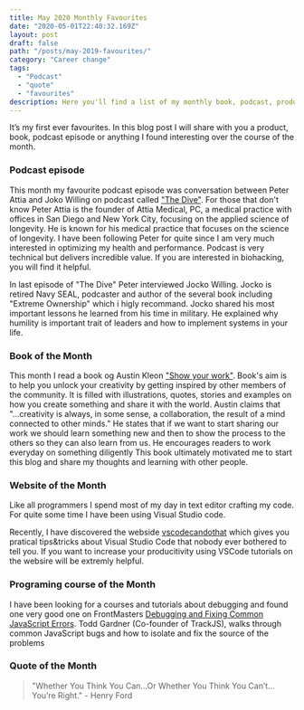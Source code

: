 ```yaml
---
title: May 2020 Monthly Favourites
date: "2020-05-01T22:40:32.169Z"
layout: post
draft: false
path: "/posts/may-2019-favourites/"
category: "Career change"
tags:
  - "Podcast"
  - "quote"
  - "favourites"
description: Here you'll find a list of my monthly book, podcast, products and courses favourites.
---
```


It’s my first ever favourites. In this blog post I will share with you a product, book, podcast episode or anything I found interesting over the course of the month.

### Podcast episode
This month my favourite podcast episode was conversation between Peter Attia and Joko Willing on podcast called ["The Dive"](https://peterattiamd.com/jockowillink1/). For those that don't know Peter Attia  is the founder of Attia Medical, PC, a medical practice with offices in San Diego and New York City, focusing on the applied science of longevity. He is known for his medical practice that focuses on the science of longevity. I have been following Peter for quite since I am very much interested in optimizing my health and performance. Podcast is very technical but delivers incredible value. If you are interested in biohacking, you will find it helpful.

In last episode of "The Dive" Peter interviewed Jocko Willing.  Jocko is retired Navy SEAL, podcaster and author of the several book including "Extreme Ownership" which i higly recommand. Jocko shared his most important lessons he learned from his time in military. He explained why humility is important trait of leaders and how to implement systems in your life.

### Book of the Month

This month I read a book og Austin Kleon ["Show your work"](https://www.goodreads.com/book/show/18290401-show-your-work). Book's aim is to help you unlock your creativity by getting inspired by other members of the community. It is filled with illustrations, quotes, stories and examples on how you create something and share it with the world. Austin claims that "...creativity is always, in some sense, a collaboration, the result of a mind connected to other minds." He states that if we want to start sharing our work we should learn something new and then to show the process to the others so they can also learn from us. He encourages readers to work everyday on something diligently
 This book ultimately motivated me to start this blog and share my thoughts and learning with other people.

### Website of the Month
Like all programmers I spend most of my day in text editor crafting my code. For quite some time I have been using Visual Studio code.

Recently, I have discovered the webside [vscodecandothat](https://vscodecandothat.com/) which gives you pratical tips&tricks about Visual Studio Code that nobody ever bothered to tell you. If you want to increase your producitivity using VSCode tutorials on the websire will be extremly helpful.

### Programing course of the Month
I have been looking for a courses and tutorials about debugging  and found one very good one on FrontMasters [Debugging and Fixing Common JavaScript Errors](https://frontendmasters.com/courses/debugging-javascript/). Todd Gardner (Co-founder of TrackJS), walks through common JavaScript bugs and how to isolate and fix the source of the problems

### Quote of the Month
> "Whether You Think You Can…Or Whether You Think You Can’t…You’re Right." - Henry Ford
